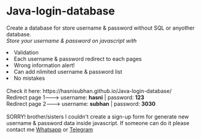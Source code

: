 # Java-login-database
Create a database for store username & password without SQL or anyother database.<br>
*Store your username & password on javascript with*

<li>Validation</li>
<li>Each username & password redirect to each pages</li>
<li>Wrong information alert!</li>
<li>Can add nlimited username & password list</li>
<li>No mistakes</li>
<br>
Check it here: https://hasnisubhan.github.io/Java-login-database/
<br>
Redirect page 1---> username: <b>hasni</b> | password: <b>123</b><br>
Redirect page 2---> username: <b>subhan</b> | password: <b>3030</b>
<br><br>
SORRY! brother/sisters I couldn't create a sign-up form for generate new username & password data inside javascript. If someone can do it please contact me <a href="https://wa.me/+94784582025">Whatsapp</a> or <a href="https://t.me/panthler">Telegram</a>

